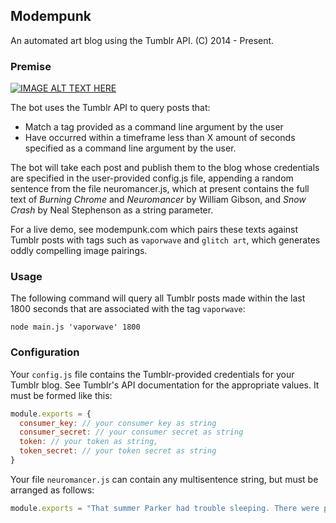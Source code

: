 ## Modempunk ##

An automated art blog using the Tumblr API. (C) 2014 - Present.

### Premise ###
[![IMAGE ALT TEXT HERE](https://i.ytimg.com/vi/lGno3ElyXCc/hqdefault.jpg?sqp=-oaymwEcCPYBEIoBSFXyq4qpAw4IARUAAIhCGAFwAcABBg==&rs=AOn4CLCEZcc9CvfSEvyBBsi2NQaH1C0MTw)](https://youtu.be/lGno3ElyXCc)

The bot uses the Tumblr API to query posts that:
* Match a tag provided as a command line argument by the user
* Have occurred within a timeframe less than X amount of seconds specified as a command line argument by the user.

The bot will take each post and publish them to the blog whose credentials are specified in the user-provided config.js file, appending a random sentence from the file neuromancer.js, which at present contains the full text of _Burning Chrome_ and _Neuromancer_ by William Gibson, and _Snow Crash_ by Neal Stephenson as a string parameter.

For a live demo, see modempunk.com which pairs these texts against Tumblr posts with tags such as ```vaporwave``` and ```glitch art```, which generates oddly compelling image pairings.

### Usage ###

The following command will query all Tumblr posts made within the last 1800 seconds that are associated with the tag ```vaporwave```:
```
node main.js 'vaporwave' 1800
```

### Configuration ###

Your ```config.js``` file contains the Tumblr-provided credentials for your Tumblr blog. See Tumblr's API documentation for the appropriate values. It must be formed like this:

```javascript
module.exports = { 
  consumer_key: // your consumer key as string
  consumer_secret: // your consumer secret as string
  token: // your token as string,
  token_secret: // your token secret as string
}
```

Your file ```neuromancer.js``` can contain any multisentence string, but must be arranged as follows:

```javascript
module.exports = "That summer Parker had trouble sleeping. There were power droughts; sudden failures of the delta-inducer brought painfully abrupt returns to consciousness...
```